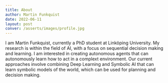 ```yaml
---
title: About
author: Martin Funkquist
date: 2022-06-11
layout: post
conver: /asserts/images/profile.jpg
---
```


I am Martin Funkquist, currently a PhD student at Linköping University. My research is within the field of AI, with a focus on sequential decision making and learning. I am interested in creating autonomous agents that can autonomously learn how to act in a complext environment. Our current approaches involve combining Deep Learning and Symbolic AI that can learn symbolic models of the world, which can be used for planning and decision making. 


